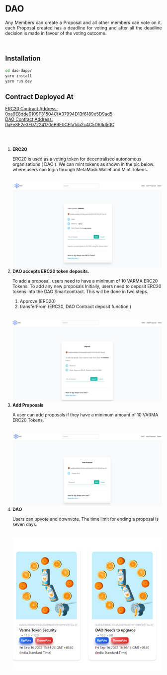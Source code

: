 # DAO

<p align="justify">
Any Members can create a Proposal and all other members can vote on it.
each Proposal created has a deadline for voting and after all the deadline
decision is made in favour of the voting outcome.
</p>
<br/>

## Installation

```bash
cd dao-dapp/
yarn install
yarn run dev
```

## Contract Deployed At
[ERC20 Contract Address: 0xa9E8dde0109F31504CfA37994D13f6189e5D9ad5](https://mumbai.polygonscan.com/address/0xa9E8dde0109F31504CfA37994D13f6189e5D9ad5)
<br/>
[DAO Contract Address: 0xFe8E2e3E07224170eB9E0CEfa1da2c4C5D63d50C](https://mumbai.polygonscan.com/address/0xFe8E2e3E07224170eB9E0CEfa1da2c4C5D63d50C)



<br/>
<br/>
<ol>
    <li>
        <b>ERC20</b>
        <p>
            ERC20 is used as a voting token for decentralised autonomous organisations ( DAO ). We can mint tokens as shown in the pic below. where users can login through MetaMask Wallet and Mint Tokens.
        </p>
    </li>
    <img  src="./assets/1.png" style="padding-top: 20px" />
    
<li>
    <b>DAO accepts ERC20 token deposits.</b>
    <p>
     To add a proposal, users need to have a minimum of 10 VARMA ERC20 Tokens. To add any new proposals Initially, users need to deposit ERC20 tokens into the DAO Smartcontract.
This will be done in two steps.
    <ol>
        <li>Approve (ERC20)</li>
        <li>transferFrom (ERC20, DAO Contract deposit function )</li>
    </ol>
</p>
</li>
    <img  src="./assets/2.png" style="padding-top: 20px" />

<li>
    <b>Add Proposals</b>
    <p>A user can add proposals if they have a minimum amount of 10 VARMA ERC20 Tokens.</p>
</li>
    <img  src="./assets/3.png" style="padding-top: 20px" />

<li>
    <b>DAO</b>
    <p>Users can upvote and downvote. The time limit for ending a proposal is seven days.</p>
</li>
    <img  src="./assets/4.png" style="padding-top: 20px" />
</ol>

